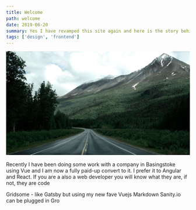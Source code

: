 ```yaml
---
title: Welcome
path: welcome
date: 2019-06-20
summary: Yes I have revamped this site again and here is the story behind it and why such stuff matters to clients current and future! Plus some other thoughts on my favourite tech and tools for building my sites
tags: ['design', 'frontend']
---
```


![background](./images/blog_bg_4.jpg)

Recently I have been doing some work with a company in Basingstoke using Vue and I am now a fully paid-up convert to it. I prefer it to Angular and React. If you are a also a web developer you will know what they are, if not, they are code

Gridsome - like Gatsby but using my new fave Vuejs
Markdown
Sanity.io can be plugged in 
Gro


